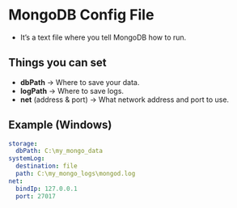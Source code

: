 # MongoDB Config File

- It’s a text file where you tell MongoDB how to run.

## Things you can set
- **dbPath** → Where to save your data.  
- **logPath** → Where to save logs.  
- **net** (address & port) → What network address and port to use.

## Example (Windows)
```yaml
storage:
  dbPath: C:\my_mongo_data
systemLog:
  destination: file
  path: C:\my_mongo_logs\mongod.log
net:
  bindIp: 127.0.0.1
  port: 27017
